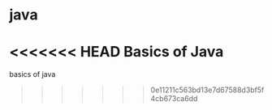 # java
<<<<<<< HEAD
Basics of Java 
=======
basics of java

>>>>>>> 0e11211c563bd13e7d67588d3bf5f4cb673ca6dd
